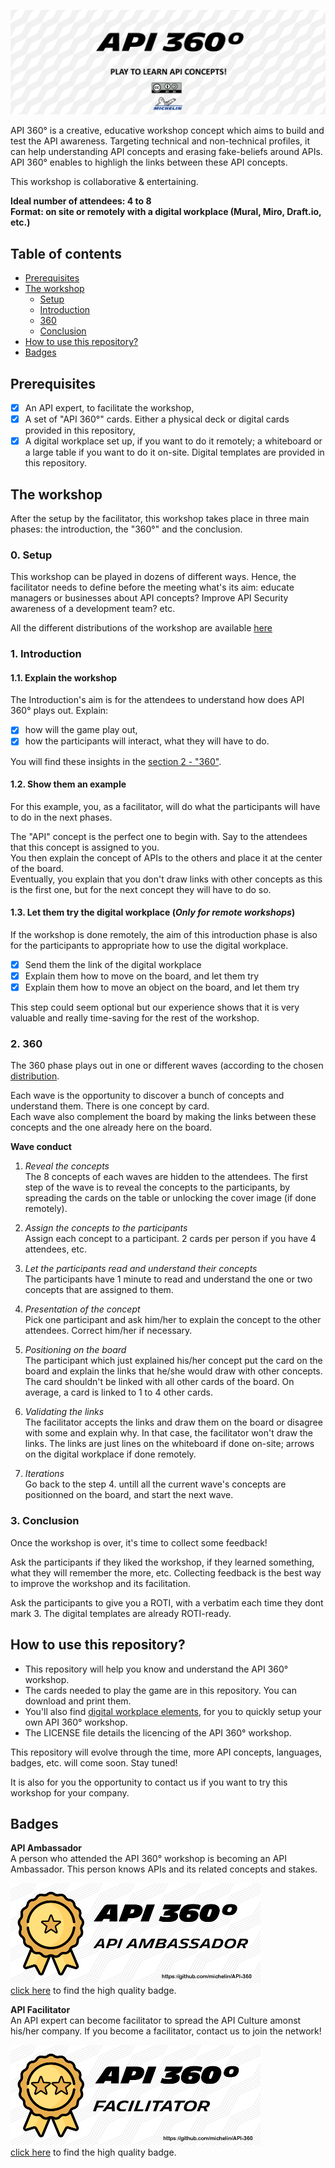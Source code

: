 ![API 360](img/Banner.png)

API 360° is a creative, educative workshop concept which aims to build and test the API awareness. Targeting technical and non-technical profiles, it can help understanding API concepts and erasing fake-beliefs around APIs. API 360° enables to highligh the links between these API concepts.

This workshop is collaborative & entertaining.

**Ideal number of attendees: 4 to 8**  
**Format: on site or remotely with a digital workplace (Mural, Miro, Draft.io, etc.)**

## Table of contents
 - [Prerequisites](https://github.com/michelin/API-360#prerequisites)
 - [The workshop](https://github.com/michelin/API-360#the-workshop)
   - [Setup](https://github.com/michelin/API-360#0-setup)
   - [Introduction](https://github.com/michelin/API-360#1-introduction)
   - [360](https://github.com/michelin/API-360#2-fresco-build)
   - [Conclusion](https://github.com/michelin/API-360#3-conclusion)
 - [How to use this repository?](https://github.com/michelin/API-360#how-to-use-this-repository)
 - [Badges](https://github.com/michelin/API-360#badges)

## Prerequisites
- [x] An API expert, to facilitate the workshop,
- [x] A set of "API 360°" cards. Either a physical deck or digital cards provided in this repository,
- [x] A digital workplace set up, if you want to do it remotely; a whiteboard or a large table if you want to do it on-site. Digital templates are provided in this repository.

## The workshop
After the setup by the facilitator, this workshop takes place in three main phases: the introduction, the "360°" and the conclusion.

### 0. Setup
This workshop can be played in dozens of different ways. Hence, the facilitator needs to define before the meeting what's its aim: educate managers or businesses about API concepts? Improve API Security awareness of a development team? etc.

All the different distributions of the workshop are available [here](./distributions.md)

### 1. Introduction

#### 1.1. Explain the workshop  
The Introduction's aim is for the attendees to understand how does API 360° plays out. 
Explain:
- [x] how will the game play out,
- [x] how the participants will interact, what they will have to do.

You will find these insights in the [section 2 - "360"](https://github.com/michelin/API-Fresco#2-360).

#### 1.2. Show them an example
For this example, you, as a facilitator, will do what the participants will have to do in the next phases.  

The "API" concept is the perfect one to begin with. Say to the attendees that this concept is assigned to you.  
You then explain the concept of APIs to the others and place it at the center of the board.  
Eventually, you explain that you don't draw links with other concepts as this is the first one, but for the next concept they will have to do so.

#### 1.3. Let them try the digital workplace (*Only for remote workshops*)
If the workshop is done remotely, the aim of this introduction phase is also for the participants to appropriate how to use the digital workplace.

- [x] Send them the link of the digital workplace
- [x] Explain them how to move on the board, and let them try
- [X] Explain them how to move an object on the board, and let them try

This step could seem optional but our experience shows that it is very valuable and really time-saving for the rest of the workshop.

### 2. 360
The 360 phase plays out in one or different waves (according to the chosen [distribution](./distribution.md).  
 
Each wave is the opportunity to discover a bunch of concepts and understand them. There is one concept by card.  
Each wave also complement the board by making the links between these concepts and the one already here on the board.

**Wave conduct**
1. *Reveal the concepts*  
    The 8 concepts of each waves are hidden to the attendees. The first step of the wave is to reveal the concepts to the participants, by spreading the cards on the table or unlocking the cover image (if done remotely).
    
2. *Assign the concepts to the participants*  
    Assign each concept to a participant. 2 cards per person if you have 4 attendees, etc.
 
3. *Let the participants read and understand their concepts*  
    The participants have 1 minute to read and understand the one or two concepts that are assigned to them.
    
4. *Presentation of the concept*  
    Pick one participant and ask him/her to explain the concept to the other attendees. Correct him/her if necessary.

5. *Positioning on the board*  
    The participant which just explained his/her concept put the card on the board and explain the links that he/she would draw with other concepts. The card shouldn't be linked with all other cards of the board. On average, a card is linked to 1 to 4 other cards.

6. *Validating the links*  
    The facilitator accepts the links and draw them on the board or disagree with some and explain why. In that case, the facilitator won't draw the links. The links are just lines on the whiteboard if done on-site; arrows on the digital workplace if done remotely.
    
7. *Iterations*  
    Go back to the step 4. untill all the current wave's concepts are positionned on the board, and start the next wave.

### 3. Conclusion
Once the workshop is over, it's time to collect some feedback!  

Ask the participants if they liked the workshop, if they learned something, what they will remember the more, etc. Collecting feedback is the best way to improve the workshop and its facilitation.  

Ask the participants to give you a ROTI, with a verbatim each time they dont mark 3. The digital templates are already ROTI-ready.

## How to use this repository?

- This repository will help you know and understand the API 360° workshop.
- The cards needed to play the game are in this repository. You can download and print them. 
- You'll also find [digital workplace elements](./setup/), for you to quickly setup your own API 360° workshop.
- The LICENSE file details the licencing of the API 360° workshop.

This repository will evolve through the time, more API concepts, languages, badges, etc. will come soon. Stay tuned!

It is also for you the opportunity to contact us if you want to try this workshop for your company.

## Badges

**API Ambassador**  
A person who attended the API 360° workshop is becoming an API Ambassador. This person knows APIs and its related concepts and stakes.

![API Ambassador Badge](img/Sticker_Ambassador_miniature.png)  
[click here](https://github.com/michelin/API-Fresco/blob/main/img/Sticker_Ambassador.png) to find the high quality badge.


**API Facilitator**  
An API expert can become facilitator to spread the API Culture amonst his/her company. If you become a facilitator, contact us to join the network!

![API Facilitator Badge](img/Sticker_Facilitator_miniature.png)  
[click here](https://github.com/michelin/API-360/blob/main/img/Sticker_Facilitator.png) to find the high quality badge.

